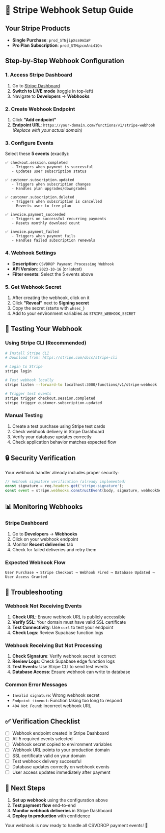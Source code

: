 # 🔗 Stripe Webhook Setup Guide

## Your Stripe Products
- **Single Purchase**: `prod_STNjipXsa9mIaP`
- **Pro Plan Subscription**: `prod_STMqzcmAni41Qn`

## Step-by-Step Webhook Configuration

### 1. Access Stripe Dashboard
1. Go to [Stripe Dashboard](https://dashboard.stripe.com)
2. **Switch to LIVE mode** (toggle in top-left)
3. Navigate to **Developers** → **Webhooks**

### 2. Create Webhook Endpoint
1. Click **"Add endpoint"**
2. **Endpoint URL**: `https://your-domain.com/functions/v1/stripe-webhook`
   *(Replace with your actual domain)*

### 3. Configure Events
Select these **5 events** (exactly):

```
✅ checkout.session.completed
   - Triggers when payment is successful
   - Updates user subscription status

✅ customer.subscription.updated  
   - Triggers when subscription changes
   - Handles plan upgrades/downgrades

✅ customer.subscription.deleted
   - Triggers when subscription is cancelled
   - Reverts user to free plan

✅ invoice.payment_succeeded
   - Triggers on successful recurring payments
   - Resets monthly download count

✅ invoice.payment_failed
   - Triggers when payment fails
   - Handles failed subscription renewals
```

### 4. Webhook Settings
- **Description**: `CSVDROP Payment Processing Webhook`
- **API Version**: `2023-10-16` (or latest)
- **Filter events**: Select the 5 events above

### 5. Get Webhook Secret
1. After creating the webhook, click on it
2. Click **"Reveal"** next to **Signing secret**
3. Copy the secret (starts with `whsec_`)
4. Add to your environment variables as `STRIPE_WEBHOOK_SECRET`

## 🧪 Testing Your Webhook

### Using Stripe CLI (Recommended)
```bash
# Install Stripe CLI
# Download from: https://stripe.com/docs/stripe-cli

# Login to Stripe
stripe login

# Test webhook locally
stripe listen --forward-to localhost:3000/functions/v1/stripe-webhook

# Trigger test events
stripe trigger checkout.session.completed
stripe trigger customer.subscription.updated
```

### Manual Testing
1. Create a test purchase using Stripe test cards
2. Check webhook delivery in Stripe Dashboard
3. Verify your database updates correctly
4. Check application behavior matches expected flow

## 🔒 Security Verification

Your webhook handler already includes proper security:

```typescript
// Webhook signature verification (already implemented)
const signature = req.headers.get('stripe-signature');
const event = stripe.webhooks.constructEvent(body, signature, webhookSecret);
```

## 📊 Monitoring Webhooks

### Stripe Dashboard
1. Go to **Developers** → **Webhooks**
2. Click on your webhook endpoint
3. Monitor **Recent deliveries** tab
4. Check for failed deliveries and retry them

### Expected Webhook Flow
```
User Purchase → Stripe Checkout → Webhook Fired → Database Updated → User Access Granted
```

## 🚨 Troubleshooting

### Webhook Not Receiving Events
1. **Check URL**: Ensure webhook URL is publicly accessible
2. **Verify SSL**: Your domain must have valid SSL certificate
3. **Test Connectivity**: Use `curl` to test your endpoint
4. **Check Logs**: Review Supabase function logs

### Webhook Receiving But Not Processing
1. **Check Signature**: Verify webhook secret is correct
2. **Review Logs**: Check Supabase edge function logs
3. **Test Events**: Use Stripe CLI to send test events
4. **Database Access**: Ensure webhook can write to database

### Common Error Messages
- `Invalid signature`: Wrong webhook secret
- `Endpoint timeout`: Function taking too long to respond
- `404 Not Found`: Incorrect webhook URL

## ✅ Verification Checklist

- [ ] Webhook endpoint created in Stripe Dashboard
- [ ] All 5 required events selected
- [ ] Webhook secret copied to environment variables
- [ ] Webhook URL points to your production domain
- [ ] SSL certificate valid on your domain
- [ ] Test webhook delivery successful
- [ ] Database updates correctly on webhook events
- [ ] User access updates immediately after payment

## 🎯 Next Steps

1. **Set up webhook** using the configuration above
2. **Test payment flow** end-to-end
3. **Monitor webhook deliveries** in Stripe Dashboard
4. **Deploy to production** with confidence

Your webhook is now ready to handle all CSVDROP payment events! 🚀